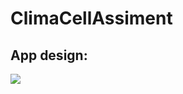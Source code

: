 # ClimaCellAssiment

## App design:

<img src="https://github.com/HadarPur/ClimaCellAssiment/blob/master/ClimaCellApp.jpeg" />
